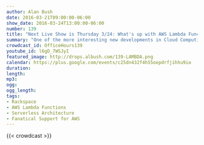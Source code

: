```yaml
---
author: Alan Bush
date: 2016-03-21T09:00:00-06:00
show_date: 2016-03-24T13:00:00-06:00
number: 139
title: "Next Live Show is Thursday 3/24: What's up with AWS Lambda Functions?"
summary: "One of the more interesting new developments in Cloud Computing is Lambda Functions by AWS. What are these? How has it changed Architecture? Join our guest Martin Smith as he introduces us to these new tools."
crowdcast_id: OfficeHours139
youtube_id: l6gD_7WSJyI
featured_image: http://drops.albush.com/139-LAMBDA.png
calendar: https://plus.google.com/events/c25dn432f4h55oepdrfjihhu9io
duration:
length:
mp3:
ogg:
ogg_length:
tags:
- Rackspace
- AWS Lambda Functions
- Serverless Architecture
- Fanatical Support for AWS
---
```

<!--more-->

{{< crowdcast >}}
